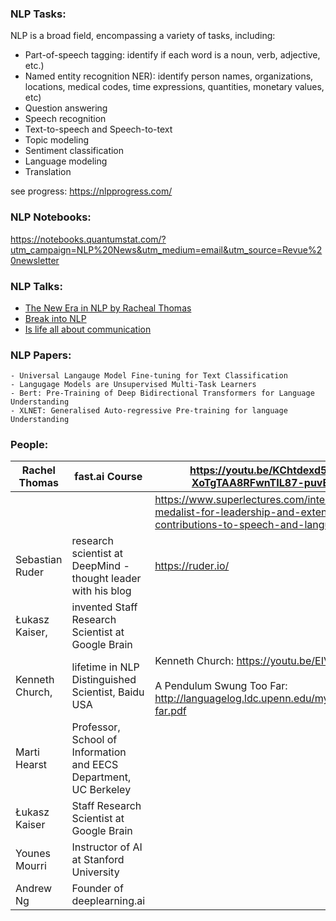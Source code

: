 ### NLP Tasks: 

NLP is a broad field, encompassing a variety of tasks, including:


- Part-of-speech tagging: identify if each word is a noun, verb, adjective, etc.)
- Named entity recognition NER): identify person names, organizations, locations, medical codes, time expressions, quantities, monetary values, etc)
- Question answering
- Speech recognition
- Text-to-speech and Speech-to-text
- Topic modeling
- Sentiment classification
- Language modeling
- Translation


see progress: https://nlpprogress.com/



### NLP Notebooks: 

https://notebooks.quantumstat.com/?utm_campaign=NLP%20News&utm_medium=email&utm_source=Revue%20newsletter 

### NLP Talks: 
- [The New Era in NLP by Racheal Thomas](https://youtu.be/KChtdexd5Jo) 
- [Break into NLP](https://youtu.be/SzAmGg2TVBg) 
- [Is life all about communication](https://youtu.be/hTkHlsVtqzM) 

### NLP Papers: 

    - Universal Langauge Model Fine-tuning for Text Classification
    - Langugage Models are Unsupervised Multi-Task Learners 
    - Bert: Pre-Training of Deep Bidirectional Transformers for Language Understanding
    - XLNET: Generalised Auto-regressive Pre-training for language Understanding 
    
    
 ### People: 

| Rachel Thomas   | fast.ai Course                                                    | https://youtu.be/KChtdexd5Jo?list=PL-XoTgTAA8RFwnTIL87-puvEIpsnQo2yx                                                                     |
| --------------- | ----------------------------------------------------------------- | ---------------------------------------------------------------------------------------------------------------------------------------- |
|                 |                                                                   | https://www.superlectures.com/interspeech2016/isca-medalist-for-leadership-and-extensive-contributions-to-speech-and-language-processing |
| Sebastian Ruder | research scientist at DeepMind - thought leader with his blog     | https://ruder.io/                                                                                                                        |
| Łukasz Kaiser,  | invented Staff Research Scientist at Google Brain                 |                                                                                                                                          |
| Kenneth Church, | lifetime in NLP Distinguished Scientist, Baidu USA                | Kenneth Church: https://youtu.be/EIVgGCSCCb4<br><br>A Pendulum Swung Too Far: http://languagelog.ldc.upenn.edu/myl/ldc/swung-too-far.pdf |
| Marti Hearst    | Professor, School of Information and EECS Department, UC Berkeley |                                                                                                                                          |
| Łukasz Kaiser   | Staff Research Scientist at Google Brain                          |                                                                                                                                          |
| Younes Mourri   | Instructor of AI at Stanford University                           |                                                                                                                                          |
| Andrew Ng       | Founder of deeplearning.ai                                        |                                                                                                                                          |

